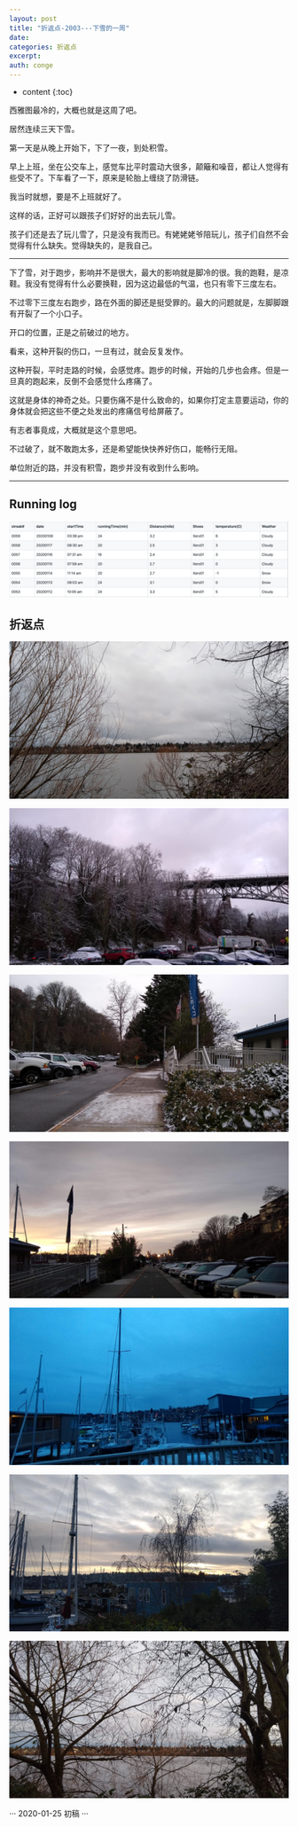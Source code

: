 ```yaml
---
layout: post
title: "折返点-2003---下雪的一周"
date:
categories: 折返点
excerpt:
auth: conge
---
```

* content
{:toc}

西雅图最冷的，大概也就是这周了吧。

居然连续三天下雪。

第一天是从晚上开始下，下了一夜，到处积雪。

早上上班，坐在公交车上，感觉车比平时震动大很多，颠簸和噪音，都让人觉得有些受不了。下车看了一下，原来是轮胎上缠绕了防滑链。

我当时就想，要是不上班就好了。

这样的话，正好可以跟孩子们好好的出去玩儿雪。

孩子们还是去了玩儿雪了，只是没有我而已。有姥姥姥爷陪玩儿，孩子们自然不会觉得有什么缺失。觉得缺失的，是我自己。

----

下了雪，对于跑步，影响并不是很大，最大的影响就是脚冷的很。我的跑鞋，是凉鞋。我没有觉得有什么必要换鞋，因为这边最低的气温，也只有零下三度左右。

不过零下三度左右跑步，路在外面的脚还是挺受罪的。最大的问题就是，左脚脚跟有开裂了一个小口子。

开口的位置，正是之前破过的地方。

看来，这种开裂的伤口，一旦有过，就会反复发作。

这种开裂，平时走路的时候，会感觉疼。跑步的时候，开始的几步也会疼。但是一旦真的跑起来，反倒不会感觉什么疼痛了。

这就是身体的神奇之处。只要伤痛不是什么致命的，如果你打定主意要运动，你的身体就会把这些不便之处发出的疼痛信号给屏蔽了。

有志者事竟成，大概就是这个意思吧。

不过破了，就不敢跑太多，还是希望能快快养好伤口，能畅行无阻。

单位附近的路，并没有积雪，跑步并没有收到什么影响。

------

## Running log

![Running log Week 03, 2020](/assets/images/折返点/118382-28ffdacb32c646ce.png)


## 折返点
![20200112.jpg](/assets/images/折返点/118382-dd707f08e670d97d.jpg)

![20200113.jpg](/assets/images/折返点/118382-8af7c006deb26080.jpg)

![20200114.jpg](/assets/images/折返点/118382-8dae7c1e9088afa9.jpg)

![20200115.jpg](/assets/images/折返点/118382-e81009f7f93cd25b.jpg)

![20200116.jpg](/assets/images/折返点/118382-a8caf8335cb70547.jpg)

![20200117.jpg](/assets/images/折返点/118382-f80e7a7ce411dce8.jpg)

![20200118.jpg](/assets/images/折返点/118382-fee3ce0930bf4e02.jpg)

···
2020-01-25 初稿
···
